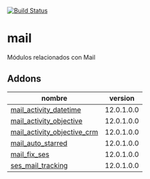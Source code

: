[![Build Status](https://travis-ci.org/OdooNodrizaTech/mail.svg?branch=12.0)](https://travis-ci.org/OdooNodrizaTech/mail)

mail
=========
Módulos relacionados con Mail


Addons
----------------
nombre | version
--- | ---
[mail_activity_datetime](mail_activity_datetime/) | 12.0.1.0.0
[mail_activity_objective](mail_activity_objective/) | 12.0.1.0.0
[mail_activity_objective_crm](mail_activity_objective_crm/) | 12.0.1.0.0
[mail_auto_starred](mail_auto_starred/) | 12.0.1.0.0
[mail_fix_ses](mail_fix_ses/) | 12.0.1.0.0
[ses_mail_tracking](ses_mail_tracking/) | 12.0.1.0.0
